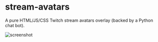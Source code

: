 # stream-avatars

A pure HTML/JS/CSS Twitch stream avatars overlay (backed by a Python chat bot).

![screenshot](https://raw.githubusercontent.com/haliphax/stream-avatars/assets/screenshot.png)

